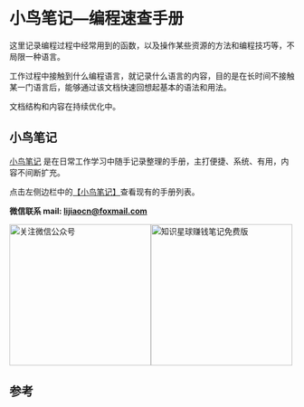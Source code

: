 # 小鸟笔记—编程速查手册

这里记录编程过程中经常用到的函数，以及操作某些资源的方法和编程技巧等，不局限一种语言。

工作过程中接触到什么编程语言，就记录什么语言的内容，目的是在长时间不接触某一门语言后，能够通过该文档快速回想起基本的语法和用法。

文档结构和内容在持续优化中。

## 小鸟笔记

[小鸟笔记][1] 是在日常工作学习中随手记录整理的手册，主打便捷、系统、有用，内容不间断扩充。

点击左侧边栏中的[【小鸟笔记】][1]查看现有的手册列表。

**微信联系   mail: lijiaocn@foxmail.com**

<div style="display:flex;flex-direction:row">
<img height="250px" alt="关注微信公众号" src="https://www.lijiaocn.com/img/class.jpg"/>
<img height="250px" alt="知识星球赚钱笔记免费版" src="https://www.lijiaocn.com/img/xiaomiquan-money-free.jpeg"/>
</div>

## 参考

[1]:  https://www.lijiaocn.com/note/ "小鸟笔记"
